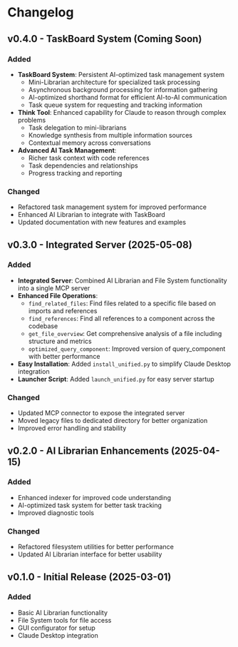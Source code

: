 # Changelog

## v0.4.0 - TaskBoard System (Coming Soon)

### Added
- **TaskBoard System**: Persistent AI-optimized task management system
  - Mini-Librarian architecture for specialized task processing
  - Asynchronous background processing for information gathering
  - AI-optimized shorthand format for efficient AI-to-AI communication
  - Task queue system for requesting and tracking information
- **Think Tool**: Enhanced capability for Claude to reason through complex problems
  - Task delegation to mini-librarians
  - Knowledge synthesis from multiple information sources
  - Contextual memory across conversations
- **Advanced AI Task Management**:
  - Richer task context with code references
  - Task dependencies and relationships
  - Progress tracking and reporting

### Changed
- Refactored task management system for improved performance
- Enhanced AI Librarian to integrate with TaskBoard
- Updated documentation with new features and examples

## v0.3.0 - Integrated Server (2025-05-08)

### Added
- **Integrated Server**: Combined AI Librarian and File System functionality into a single MCP server
- **Enhanced File Operations**:
  - `find_related_files`: Find files related to a specific file based on imports and references
  - `find_references`: Find all references to a component across the codebase
  - `get_file_overview`: Get comprehensive analysis of a file including structure and metrics
  - `optimized_query_component`: Improved version of query_component with better performance
- **Easy Installation**: Added `install_unified.py` to simplify Claude Desktop integration
- **Launcher Script**: Added `launch_unified.py` for easy server startup

### Changed
- Updated MCP connector to expose the integrated server
- Moved legacy files to dedicated directory for better organization
- Improved error handling and stability

## v0.2.0 - AI Librarian Enhancements (2025-04-15)

### Added
- Enhanced indexer for improved code understanding
- AI-optimized task system for better task tracking
- Improved diagnostic tools

### Changed
- Refactored filesystem utilities for better performance
- Updated AI Librarian interface for better usability

## v0.1.0 - Initial Release (2025-03-01)

### Added
- Basic AI Librarian functionality
- File System tools for file access
- GUI configurator for setup
- Claude Desktop integration
